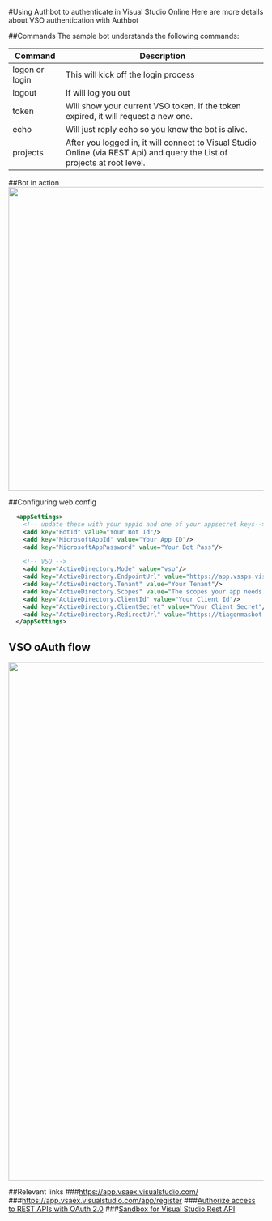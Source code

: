 #Using Authbot to authenticate in Visual Studio Online
Here are more details about VSO authentication with Authbot

##Commands
The sample bot understands the following commands:

Command | Description
--- | --- 
logon or login | This will kick off the login process
logout | If will log you out
token | Will show your current VSO token. If the token expired, it will request a new one.
echo | Will just reply echo so you know the bot is alive.
projects | After you logged in, it will connect to Visual Studio Online (via REST Api) and query the List of projects at root level.

##Bot in action
<img src="https://github.com/tiagonmas/AuthBot/blob/master/VSOBotSampeInAction.PNG" width="600">

##Configuring web.config
```xml
  <appSettings>
    <!-- update these with your appid and one of your appsecret keys-->
    <add key="BotId" value="Your Bot Id"/>
    <add key="MicrosoftAppId" value="Your App ID"/>
    <add key="MicrosoftAppPassword" value="Your Bot Pass"/>

    <!-- VSO -->
    <add key="ActiveDirectory.Mode" value="vso"/>
    <add key="ActiveDirectory.EndpointUrl" value="https://app.vssps.visualstudio.com"/> <!-- Do Not Change for VS-->
    <add key="ActiveDirectory.Tenant" value="Your Tenant"/>
    <add key="ActiveDirectory.Scopes" value="The scopes your app needs access to"/>
    <add key="ActiveDirectory.ClientId" value="Your Client Id"/>
    <add key="ActiveDirectory.ClientSecret" value="Your Client Secret"/>
    <add key="ActiveDirectory.RedirectUrl" value="https://tiagonmasbot.azurewebsites.net/api/OAuthCallback"/>
  </appSettings>
```

## VSO oAuth flow 
<img src="https://github.com/tiagonmas/AuthBot/blob/master/VSOFlow.PNG" width="1024">

##Relevant links
###https://app.vsaex.visualstudio.com/
###https://app.vsaex.visualstudio.com/app/register
###[Authorize access to REST APIs with OAuth 2.0](https://www.visualstudio.com/docs/integrate/get-started/auth/oauth)
###[Sandbox for Visual Studio Rest API](https://apisandbox.msdn.microsoft.com/)

